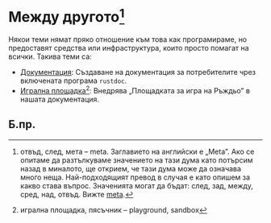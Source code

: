 # Между другото[^meta]

Някои теми нямат пряко отношение към това как програмираме, но предоставят
средства или инфраструктура, които просто помагат на всички. Такива теми са:

- [Документация][doc]: Създаване на документация за потребителите чрез включената програма `rustdoc`.
- [Игрална площадка][playground][^playground]: Внедрява „Площадката за игра на Ръждьо” в нашата документация.

[doc]: meta/doc.md
[playground]: meta/playground.md

## Б.пр.

[^meta]: отвъд, след, мета – meta. Заглавието на английски е „Meta”. Ако се
  опитаме да разтълкуваме значението на тази дума като потърсим назад в
  миналото, ще открием, че тази дума може да означава много неща.
  Най-подходящият превод в случая е като опишем за какво става въпрос.
  Значенията могат да бъдат: след, зад, между, сред, над, отвъд. Вижте
  [meta](https://www.etymonline.com/search?q=meta).

[^playground]: игрална площадка, пясъчник – playground, sandbox

